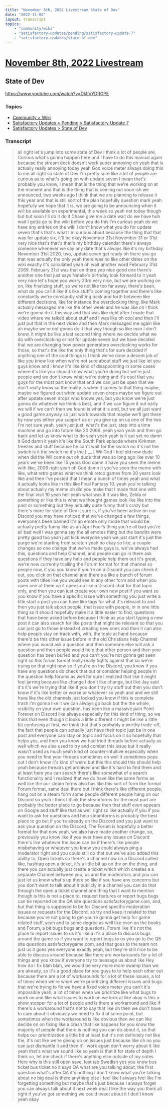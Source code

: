 ```yaml
---
title: "November 8th, 2022 Livestream State of Dev"
date: "2022-11-08"
layout: transcript
topics:
    - "community/wiki"
    - "satisfactory-updates/pending/satisfactory-update-7"
    - "satisfactory-updates/state-of-dev"
---
```

# [November 8th, 2022 Livestream](../2022-11-08.md)
## State of Dev
https://www.youtube.com/watch?v=DklfxYDRGPE

### Topics
* [Community > Wiki](../topics/community/wiki.md)
* [Satisfactory Updates > Pending > Satisfactory Update 7](../topics/satisfactory-updates/pending/satisfactory-update-7.md)
* [Satisfactory Updates > State of Dev](../topics/satisfactory-updates/state-of-dev.md)

### Transcript

> all right let's jump into some state of Dev I think a lot of people are, Curious what's gonna happen here and I have to do this manual again because the stream deck doesn't work super annoying oh yeah that is actually really annoying today yeah God voice meter always doing this to me all right so state of Dev I'm pretty sure like a lot of people are curious as to what's going on with update seven I mean that's probably you know, I mean that is the thing that we're working on at the moment and that is the thing that is coming out soon ish we announced, two weeks ago I think that we are planning to release it this year and that is still sort of the plan hopefully question mark yeah hopefully we hope that it is, we are going to be announcing when it will be available on experimental, this week so yeah not today though but but soon I'll do it do it Chase give me a date wait do we have huh wait I gotta go to the wiki before you do this I'm curious yeah do we have any entries on the wiki I don't know what you do for update seven that's that's what I'm curious about because the thing that that was for update six, it'll be okay November 31st November 31 or 31st very nice that's that's that's my birthday calendar there's always someone whenever we say any date that's always like it's my birthday November 31st 2020, two, update seven get ready oh there you go that was actually the only yeah there was no like other dates on the wiki exactly it's calculated yeah oh wait another word February 31st 2069. February 31st was that on there yep nice good one there's another one that just says Natalie's birthday look forward to it yeah very nice let's hope you worry 33rd very nice, but we are working on on, like finalizing stuff, so we're not like too far away, there's been, what do you call it like it's like stuff's coming together and there's like constantly we're constantly shifting back and forth between like different decisions, like for instance the overclocking thing, like Mark actually messaged me like the other week and he was like oh I think we're gonna do it this way and that was like right after I made that video where we talked about stuff and I was like oh cool and then I'll just put that in the next video and then Mark messaged me again like ah maybe we're not gonna do it that way though so like man I don't know, it might be like a last second thing where we decide what we do with overclocking or not for update seven but we have decided that we are changing how power generators overclocking works for those, so that's the like the only thing that's for sure decided if anything one of the cool things is I think we've done a decent job of like you know like when we're not sure about stuff we just like let you guys know and I know it's like kind of disappointing in some cases where it's like you should know what you're doing but we're just people and we don't know what we're doing and it's cool that you guys for the most part know that and we can just be open that we don't really know so the reality is when it comes to that thing maybe, maybe we figured out when update seven drops maybe we figure out after update seven drops who knows yes, but you know we're just gonna do whatever we think is best, and if we can figure it out early we will if we can't then we found is what it is and, but we all just want a good game anyway so just work towards that maybe we'll get there by now yes either you support us or you give up on us one of the two I'm not sure yeah, yeah just just, what's the just, step into a time machine and go into future like 20 2069. yeah yeah yeah and then go back and let us know what to do yeah yeah yeah is it out yet no damn it God damn it yeah it's like the South Park episode where Kirkman freezes and stuff because he can't wait for the switch no it's not the switch is it the switch no it's the [ __ ] Wii God I feel old now dude when did the Wii come out oh dude that was so long ago like over 10 years we've been like 15 years God damn it have you seen the meme with like, 2006 right yeah oh God damn it you've seen the meme with like, what retro games what we think retco games from 20 years look like and then I've posted that I mean a bunch of times yeah and what it actually looks like in this like Final Fantasy 10. yeah you're talking about actually my meme oh did you make that I made that one with the final visit 10 yeah hell yeah what was it it was like, Zelda or something or like this is what we thought games look like like into the past or something but they actually quite funny that's crazy but there's more for state of Dev it sure is, if you've been active on our Discord you may have noticed that we've changed a few things, everyone's been banned it's an emote only mode that would be actually pretty funny like as an April Fool's thing you're all bad you're all bad well I was gonna say the all emotes thing but the bandits were pretty good too yeah just kick everyone yeah we just start it's just the purge we're starting from scratch yeah no okay so like, a couple changes so one change that we've made guys is, we've always had this, questions and help Channel, and people can go in there ask questions if they have any help and people help them out it's great, we're now currently trialling the Forum format for that channel so people now, if you you know if you're on a Discord you can check it out, you click on that channel and there's a like a bunch of forum posts with titles like you would see in any other form and when you open one of them up it opens up like a Discord chat for that topic only, and then you can just create your own new post if you want so you know if you have a specific issue with something you just write a title start a post you can have like tags for what it's relevant to and then you just talk about people, that issue with people, in in one little thing so it should hopefully make it a little easier to find, questions that have been asked before because I think as you start typing a new post it can also search for like posts that might be relevant so that you can just go to those instead of creating new ones and then it can also help people stay on track with, with, the topic at hand because there'd be this other issue before in the old Christians help Channel where you would ask a question and then someone else will ask a question and then people would help that other person and then your question has been buried and you can't you're not gonna get seen right so this forum format really really fights against that so we're trying on that right now so if you're on the Discord, you know if you have any questions do check that out or consider helping people in the question help forums as well for sure I realized that like it might feel jarring because like change I don't like change, but like Jay said it's it's we're trying that like if you don't try try stuff out then you don't know if it's like better or worse or whatever so yeah and and we still have like the old channels just locked you know if this is complete trash I'm gonna like it we can always go back but the the whole, visibility on your own question, has been like a massive pain Point Forever on Discord like always especially for this kind of thing, so we think that even though it looks a little different it might be like a little bit confusing at first, we think that that's probably a worthy trade-off, the fact that people can actually just have their topic just be in one post and everyone can stay on topic and focus on it so hopefully that helps yes, and then you know we had tried threads before actually as well which we also used to try and combat this issue but it really wasn't used as much yeah kind of counter-intuitive especially when you need to find your threads sometimes oh well it sometimes pops out I don't know it's kind of weird but this this should this should help yeah because threads get archived and like it's hard to find them and at least here you can search there's like somewhat of a search functionality and I realized that we do have like the same forms as well like the our steam forms also has like this sort of form like formal Forum format, same deal there but I think there's like different people, hang out on a steam form some people different people hang on our Discord so yeah I think I think the steamforms for the most part are probably the better place to go because then that stuff even appears on Google and stuff like that as well right so like actually if you if you want to ask for questions and help steamforms is probably the best place to go but if you're already on the Discord and you just want to ask your question on the Discord, The Forum is hopefully a better format for that now yeah, we also have made another change, so, previously you know like if you ever have any issues on Discord there's like whatever the issue can be if there's like people misbehaving or whatever you know you could always ping a moderator right and you could still do that but we've also added this ability to, Open tickets so there's a channel now on a Discord called like, hashtag open a ticket, it's a little bit up on the on the thing, and there you can actually just create a ticket which which creates a a separate Channel between you, us and the moderators and you can just let us know what's up there so like if you have any concerns but you don't want to talk about it publicly in a channel you can do that through the open a ticket channel one thing that I want to mention though is this is not a place to, request features or report bugs bugs can be reported on the QA site questions.satisfactorygame.com, and, but that thing is supposed to be for Discord specific moderation issues or requests for the Discord, so try and keep it related to that because you're not going to get you're gonna get help for game related stuff, yeah and to some degree as well like even on the books and Forum, a bit bugs bugs and questions, Forum like it's not the place to report issues to us it's like a it's a place to discuss bugs around the game so if you want to report bugs to us you go to the Q8 site questions.satisfactorygame.com, and that goes to the team not just us it goes yes everyone exactly yeah, but they're still nice to be able to discuss around because like there are workarounds for a lot of things and you know if everyone try to message us about like Hey how do I fix blah blah, we would be very more more swamp than we are already, so it's a good place for you guys to to help each other out because there are a lot of workarounds for a lot of these issues, a lot of times when we're when we're prioritizing different issues and bugs that we're trying to fix we have a fixed voice meter you can't it's impossible yeah, a lot of times when we prioritize like what bugs to work on and like what issues to work on we look at like okay is this a show stopper for a lot of people and is there a workaround and like if there's a workaround that's not to say that like oh then we don't have to care about it obviously we need to fix it at some point, but sometimes when the workaround is like obvious then we can like decide on on fixing like a crash that like happens for you know the majority of people that there is nothing you can do about it, so that helps our prioritization a little bit at least but it's not definitely not like the, it's not like we're giving up on issues just because like oh no you can just dismantle it and then it'll work again don't worry about it like yeah that's what we sound like so yeah is that it for state of depth I think so, let me check if there's anything else outside of my notes Here why is this still open save, lost tab Swedish yes you know bus ticket bus ticket no it says QA what are you talking about, the first question what's after QA it's nothing I don't know what you're talking about no big deal is there anything else I feel like I always feel like I'm forgetting something but maybe that's just because I always forget you can always talk about it next week deal I like the way you think all right if you've got something we could tweet about it I don't know yeah okay
